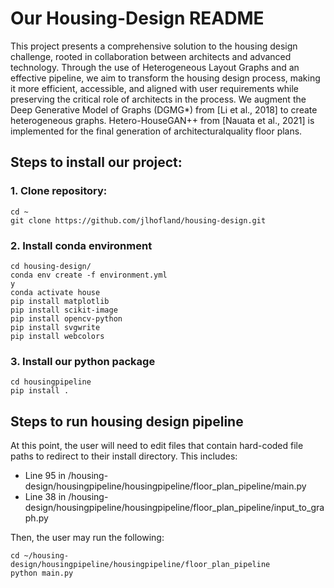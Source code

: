 # Our Housing-Design README
This project presents a comprehensive solution to the housing design challenge, rooted in collaboration between architects and advanced technology. Through the use of Heterogeneous Layout Graphs and an effective pipeline, we aim to transform the housing design process, making it more efficient, accessible, and aligned with user requirements while preserving the critical role of architects in the process. We augment the Deep Generative Model of Graphs (DGMG*) from [Li et al., 2018] to create heterogeneous graphs. Hetero-HouseGAN++ from [Nauata et al., 2021] is implemented for the final generation of architecturalquality floor plans.
## Steps to install our project:
### 1. Clone repository:
```
cd ~
git clone https://github.com/jlhofland/housing-design.git
```
### 2. Install conda environment
```
cd housing-design/
conda env create -f environment.yml
y
conda activate house
pip install matplotlib
pip install scikit-image
pip install opencv-python
pip install svgwrite
pip install webcolors
```
### 3. Install our python package
```
cd housingpipeline
pip install .
```

## Steps to run housing design pipeline
At this point, the user will need to edit files that contain hard-coded file paths to redirect to their install directory.
This includes:
* Line 95 in /housing-design/housingpipeline/housingpipeline/floor_plan_pipeline/main.py
* Line 38 in /housing-design/housingpipeline/housingpipeline/floor_plan_pipeline/input_to_graph.py

Then, the user may run the following:
```
cd ~/housing-design/housingpipeline/housingpipeline/floor_plan_pipeline
python main.py
```

